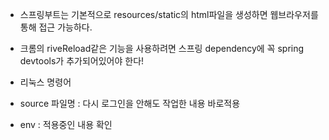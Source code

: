 
+ 스프링부트는 기본적으로 resources/static의 html파일을 생성하면 웹브라우저를 통해 접근 가능하다.
+ 크롬의 riveReload같은 기능을 사용하려면 스프링 dependency에 꼭 spring devtools가 추가되어있어야 한다!

+ 리눅스 명령어
+ source 파일명 : 다시 로그인을 안해도 작업한 내용 바로적용
+ env : 적용중인 내용 확인
